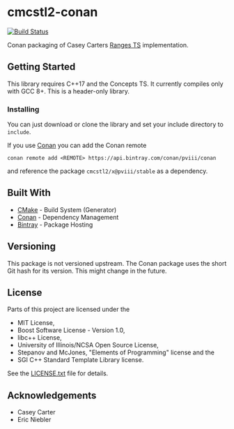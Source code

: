 # cmcstl2-conan

[![Build Status](https://travis-ci.com/PVIII/cmcstl2-conan.svg?branch=master)](https://travis-ci.com/PVIII/cmcstl2-conan)

Conan packaging of Casey Carters [Ranges TS](https://en.cppreference.com/w/cpp/experimental/ranges) implementation.

## Getting Started

This library requires C++17 and the Concepts TS. It currently compiles only with GCC 8+.
This is a header-only library.

### Installing

You can just download or clone the library and set your include directory to `include`.

If you use [Conan](https://conan.io/) you can add the Conan remote
```
conan remote add <REMOTE> https://api.bintray.com/conan/pviii/conan
```
and reference the package `cmcstl2/x@pviii/stable` as a dependency.

## Built With

* [CMake](https://cmake.org/) - Build System (Generator)
* [Conan](https://conan.io/) - Dependency Management
* [Bintray](https://bintray.com) - Package Hosting

## Versioning

This package is not versioned upstream. The Conan package uses the short Git hash for its version. This might change in the future.

## License

Parts of this project are licensed under the
* MIT License,
* Boost Software License - Version 1.0,
* libc++ License,
* University of Illinois/NCSA Open Source License,
* Stepanov and McJones, "Elements of Programming" license and the
* SGI C++ Standard Template Library license.

See the [LICENSE.txt](LICENSE.txt) file for details.

## Acknowledgements

* Casey Carter
* Eric Niebler

